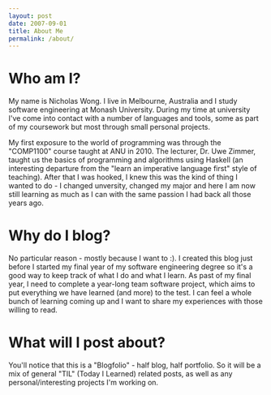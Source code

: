 ```yaml
---
layout: post
date: 2007-09-01
title: About Me
permalink: /about/
---
```

# Who am I?
My name is Nicholas Wong. I live in Melbourne, Australia and I study software engineering at Monash University. During my time at university I've come into contact with a number of languages and tools, some as part of my coursework but most through small personal projects.

My first exposure to the world of programming was through the "COMP1100" course taught at ANU in 2010. The lecturer, Dr. Uwe Zimmer, taught us the basics of programming and algorithms using Haskell (an interesting departure from the "learn an imperative language first" style of teaching). After that I was hooked, I knew this was the kind of thing I wanted to do - I changed unversity, changed my major and here I am now still learning as much as I can with the same passion I had back all those years ago.

# Why do I blog?
No particular reason - mostly because I want to :). I created this blog just before I started my final year of my software engineering degree so it's a good way to keep track of what I do and what I learn. As past of my final year, I need to complete a year-long team software project, which aims to put everything we have learned (and more) to the test. I can feel a whole bunch of learning coming up and I want to share my experiences with those willing to read.

# What will I post about?
You'll notice that this is a "Blogfolio" - half blog, half portfolio. So it will be a mix of general "TIL" (Today I Learned) related posts, as well as any personal/interesting projects I'm working on.
